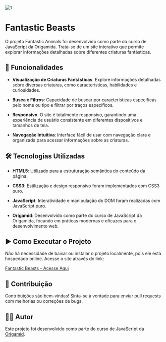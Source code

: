 
![1](https://github.com/user-attachments/assets/45e4f5f6-8b11-46da-a73d-1c13ba176251)

# Fantastic Beasts

O projeto Fantastic Animals foi desenvolvido como parte do curso de JavaScript da Origamida. Trata-se de um site interativo que permite explorar informações detalhadas sobre diferentes criaturas fantásticas.

## 🌟 Funcionalidades

- **Visualização de Criaturas Fantásticas**: Explore informações detalhadas sobre diversas criaturas, como características, habilidades e curiosidades.

- **Busca e Filtros**: Capacidade de buscar por características específicas pelo nome ou tipo e filtrar por traços específicos.

- **Responsivo**: O site é totalmente responsivo, garantindo uma experiência de usuário consistente em diferentes dispositivos e tamanhos de tela.

- **Navegação Intuitiva**: Interface fácil de usar com navegação clara e organizada para acessar informações sobre as criaturas.

## 🛠 Tecnologias Utilizadas

- **HTML5**: Utilizado para a estruturação semântica do conteúdo da página.

- **CSS3**: Estilização e design responsivo foram implementados com CSS3 puro.

- **JavaScript**: Interatividade e manipulação do DOM foram realizadas com JavaScript puro.

- **Origamid**: Desenvolvido como parte do curso de JavaScript da Origamida, focando em práticas modernas e eficazes para o desenvolvimento web.

## ▶️ Como Executar o Projeto

Não há necessidade de baixar ou instalar o projeto localmente, pois ele está hospedado online. Acesse o site através do link:

[Fantastic Beasts - Acesse Aqui](https://thmedu.github.io/Animais-Fantasticos/)

## 🙌 Contribuição

Contribuições são bem-vindas! Sinta-se à vontade para enviar pull requests com melhorias ou correções de bugs.

## 👨‍💻 Autor

Este projeto foi desenvolvido como parte do curso de JavaScript da [Origamid](https://www.origamid.com/).

